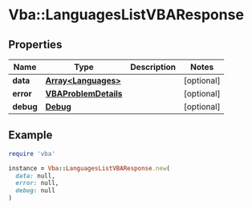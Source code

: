 # Vba::LanguagesListVBAResponse

## Properties

| Name | Type | Description | Notes |
| ---- | ---- | ----------- | ----- |
| **data** | [**Array&lt;Languages&gt;**](Languages.md) |  | [optional] |
| **error** | [**VBAProblemDetails**](VBAProblemDetails.md) |  | [optional] |
| **debug** | [**Debug**](Debug.md) |  | [optional] |

## Example

```ruby
require 'vba'

instance = Vba::LanguagesListVBAResponse.new(
  data: null,
  error: null,
  debug: null
)
```


